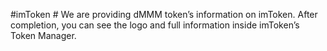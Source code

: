 #imToken # We are providing dMMM token’s information on imToken. After completion, you can see the logo and full information inside imToken’s Token Manager.

